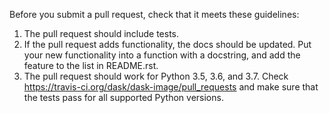 Before you submit a pull request, check that it meets these guidelines:

1. The pull request should include tests.
2. If the pull request adds functionality, the docs should be updated. Put
   your new functionality into a function with a docstring, and add the
   feature to the list in README.rst.
3. The pull request should work for Python 3.5, 3.6, and 3.7. Check
   https://travis-ci.org/dask/dask-image/pull_requests
   and make sure that the tests pass for all supported Python versions.
